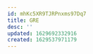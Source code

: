 ```yaml
---
id: mhKc5XR9TJRPnxms97Dq7
title: GRE
desc: ''
updated: 1629692332916
created: 1629537971179
---
```


